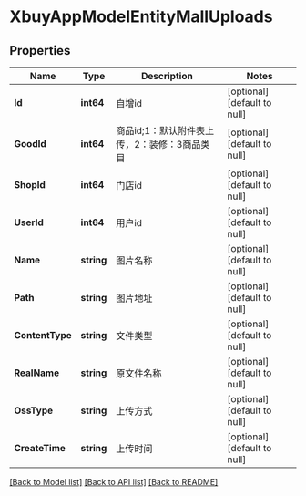 # XbuyAppModelEntityMallUploads

## Properties
Name | Type | Description | Notes
------------ | ------------- | ------------- | -------------
**Id** | **int64** | 自增id | [optional] [default to null]
**GoodId** | **int64** | 商品id;1：默认附件表上传，2：装修：3商品类目 | [optional] [default to null]
**ShopId** | **int64** | 门店id | [optional] [default to null]
**UserId** | **int64** | 用户id | [optional] [default to null]
**Name** | **string** | 图片名称 | [optional] [default to null]
**Path** | **string** | 图片地址 | [optional] [default to null]
**ContentType** | **string** | 文件类型 | [optional] [default to null]
**RealName** | **string** | 原文件名称 | [optional] [default to null]
**OssType** | **string** | 上传方式 | [optional] [default to null]
**CreateTime** | **string** | 上传时间 | [optional] [default to null]

[[Back to Model list]](../README.md#documentation-for-models) [[Back to API list]](../README.md#documentation-for-api-endpoints) [[Back to README]](../README.md)

